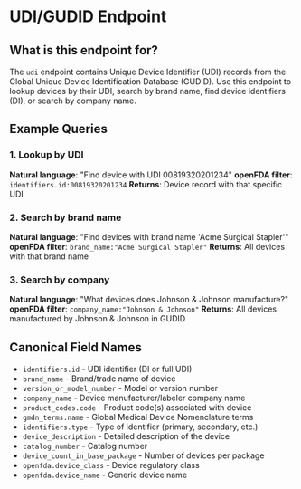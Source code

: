 # UDI/GUDID Endpoint

## What is this endpoint for?

The `udi` endpoint contains Unique Device Identifier (UDI) records from the Global Unique Device Identification Database (GUDID). Use this endpoint to lookup devices by their UDI, search by brand name, find device identifiers (DI), or search by company name.

## Example Queries

### 1. Lookup by UDI
**Natural language**: "Find device with UDI 00819320201234"
**openFDA filter**: `identifiers.id:00819320201234`
**Returns**: Device record with that specific UDI

### 2. Search by brand name
**Natural language**: "Find devices with brand name 'Acme Surgical Stapler'"
**openFDA filter**: `brand_name:"Acme Surgical Stapler"`
**Returns**: All devices with that brand name

### 3. Search by company
**Natural language**: "What devices does Johnson & Johnson manufacture?"
**openFDA filter**: `company_name:"Johnson & Johnson"`
**Returns**: All devices manufactured by Johnson & Johnson in GUDID

## Canonical Field Names

- `identifiers.id` - UDI identifier (DI or full UDI)
- `brand_name` - Brand/trade name of device
- `version_or_model_number` - Model or version number
- `company_name` - Device manufacturer/labeler company name
- `product_codes.code` - Product code(s) associated with device
- `gmdn_terms.name` - Global Medical Device Nomenclature terms
- `identifiers.type` - Type of identifier (primary, secondary, etc.)
- `device_description` - Detailed description of the device
- `catalog_number` - Catalog number
- `device_count_in_base_package` - Number of devices per package
- `openfda.device_class` - Device regulatory class
- `openfda.device_name` - Generic device name
